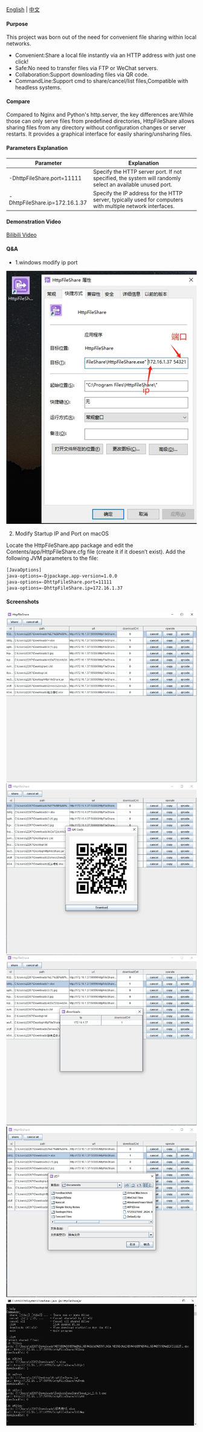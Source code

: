[English](README.md) | [中文](README_zh.md)

#### Purpose

This project was born out of the need for convenient file sharing within local networks.

* Convenient:Share a local file instantly via an HTTP address with just one click!
* Safe:No need to transfer files via FTP or WeChat servers.
* Collaboration:Support downloading files via QR code.
* CommandLine:Support cmd to share/cancel/list files,Compatible with headless systems.

#### Compare

Compared to Nginx and Python's http.server, the key differences are:While those can only serve files from predefined directories, HttpFileShare allows sharing files from any directory without configuration changes or server restarts.
It provides a graphical interface for easily sharing/unsharing files.

#### Parameters Explanation

| Parameter                  | Explanation                                                                                               |
|----------------------------|-----------------------------------------------------------------------------------------------------------|
| -DhttpFileShare.port=11111 | Specify the HTTP server port. If not specified, the system will randomly select an available unused port. |
| -DhttpFileShare.ip=172.16.1.37 | Specify the IP address for the HTTP server, typically used for computers with multiple network interfaces.|

#### Demonstration Video

[Bilibili Video](https://www.bilibili.com/video/BV1XHTezDEDC/)

#### Q&A

* 1.windows modify ip port

![HttpFileShare](help1.png)

2. Modify Startup IP and Port on macOS

Locate the HttpFileShare.app package and edit the Contents/app/HttpFileShare.cfg file (create it if it doesn’t exist).
Add the following JVM parameters to the file:

```
[JavaOptions]
java-options=-Djpackage.app-version=1.0.0
java-options=-DhttpFileShare.port=11111
java-options=-DhttpFileShare.ip=172.16.1.37
```

#### Screenshots
![HttpFileShare](main_frame.png)
![HttpFileShare](main_frame2.png)
![HttpFileShare](main_frame3.png)
![HttpFileShare](main_frame4.png)
![HttpFileShare](main_frame5.png)
